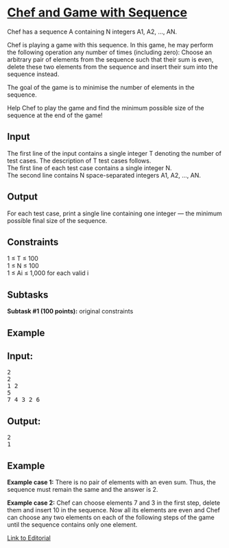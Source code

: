 # [Chef and Game with Sequence](https://www.codechef.com/LTIME56/problems/L56GAME)

Chef has a sequence A containing N integers A1, A2, ..., AN.</br>

Chef is playing a game with this sequence. In this game, he may perform the following operation any number of times (including zero): Choose an arbitrary pair of elements from the sequence such that their sum is even, delete these two elements from the sequence and insert their sum into the sequence instead.</br>

The goal of the game is to minimise the number of elements in the sequence.</br>

Help Chef to play the game and find the minimum possible size of the sequence at the end of the game!</br>

## Input
The first line of the input contains a single integer T denoting the number of test cases. The description of T test cases follows.</br>
The first line of each test case contains a single integer N.</br>
The second line contains N space-separated integers A1, A2, ..., AN.</br>

## Output
For each test case, print a single line containing one integer — the minimum possible final size of the sequence.</br>

## Constraints
1 ≤ T ≤ 100</br>
1 ≤ N ≤ 100</br>
1 ≤ Ai ≤ 1,000 for each valid i</br>

## Subtasks
**Subtask #1 (100 points):** original constraints</br>

## Example
## Input:
<pre>
2
2
1 2
5
7 4 3 2 6
</pre>

## Output:
<pre>
2
1
</pre>

## Example
**Example case 1:** There is no pair of elements with an even sum. Thus, the sequence must remain the same and the answer is 2.</br>

**Example case 2:** Chef can choose elements 7 and 3 in the first step, delete them and insert 10 in the sequence. Now all its elements are even and Chef can choose any two elements on each of the following steps of the game until the sequence contains only one element.</br>

[Link to Editorial](https://discuss.codechef.com/problems/L56GAME)
